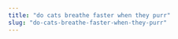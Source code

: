```yaml
---
title: "do cats breathe faster when they purr"
slug: "do-cats-breathe-faster-when-they-purr"
---
```


